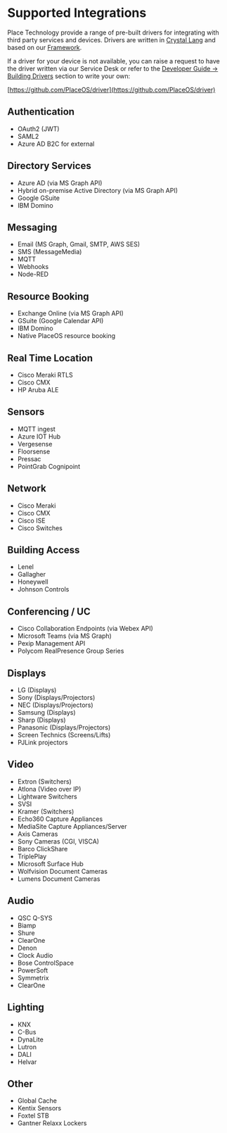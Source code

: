 # Supported Integrations

Place Technology provide a range of pre-built drivers for integrating with third party services and devices. Drivers are written in [Crystal Lang](https://crystal-lang.org/) and based on our [Framework](https://github.com/PlaceOS/driver).

If a driver for your device is not available, you can raise a request to have the driver written via our Service Desk or refer to the [Developer Guide -&gt; Building Drivers](https://docs.acaengine.com/developer-guide/drivers) section to write your own: 

[https://github.com/PlaceOS/driver](https://github.com/PlaceOS/driver)

## Authentication

* OAuth2 \(JWT\)
* SAML2
* Azure AD B2C for external 

## Directory Services

* Azure AD \(via MS Graph API\)
* Hybrid on-premise Active Directory \(via MS Graph API\)
* Google GSuite
* IBM Domino

## Messaging

* Email \(MS Graph, Gmail, SMTP, AWS SES\)
* SMS \(MessageMedia\)
* MQTT
* Webhooks
* Node-RED

## Resource Booking

* Exchange Online \(via MS Graph API\)
* GSuite \(Google Calendar API\)
* IBM Domino
* Native PlaceOS resource booking

## Real Time Location

* Cisco Meraki RTLS
* Cisco CMX
* HP Aruba ALE

## Sensors

* MQTT ingest
* Azure IOT Hub
* Vergesense
* Floorsense
* Pressac
* PointGrab Cognipoint

## Network

* Cisco Meraki
* Cisco CMX
* Cisco ISE
* Cisco Switches

## Building Access

* Lenel
* Gallagher
* Honeywell
* Johnson Controls

## Conferencing / UC

* Cisco Collaboration Endpoints \(via Webex API\)
* Microsoft Teams \(via MS Graph\)
* Pexip Management API
* Polycom RealPresence Group Series

## Displays

* LG \(Displays\)
* Sony \(Displays/Projectors\)
* NEC \(Displays/Projectors\)
* Samsung \(Displays\)
* Sharp \(Displays\)
* Panasonic \(Displays/Projectors\)
* Screen Technics \(Screens/Lifts\)
* PJLink projectors

## Video

* Extron \(Switchers\)
* Atlona \(Video over IP\)
* Lightware Switchers
* SVSI
* Kramer \(Switchers\)
* Echo360 Capture Appliances
* MediaSite Capture Appliances/Server
* Axis Cameras
* Sony Cameras \(CGI, VISCA\)
* Barco ClickShare
* TriplePlay
* Microsoft Surface Hub
* Wolfvision Document Cameras
* Lumens Document Cameras

## Audio

* QSC Q-SYS
* Biamp
* Shure
* ClearOne
* Denon
* Clock Audio
* Bose ControlSpace
* PowerSoft
* Symmetrix
* ClearOne

## Lighting

* KNX
* C-Bus
* DynaLite
* Lutron
* DALI
* Helvar

## Other

* Global Cache
* Kentix Sensors
* Foxtel STB
* Gantner Relaxx Lockers

